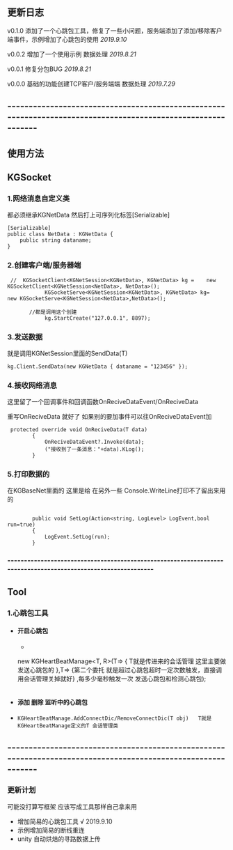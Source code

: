 ## 更新日志

v0.1.0   添加了一个心跳包工具，修复了一些小问题，服务端添加了添加/移除客户端事件，示例增加了心跳包的使用     *2019.9.10*

v0.0.2   增加了一个使用示例   数据处理     *2019.8.21*

v0.0.1   修复分包BUG     *2019.8.21*

v0.0.0   基础的功能创建TCP客户/服务端端   数据处理     *2019.7.29*
## -------------------------------------------------------------------------------------------------------------

## 使用方法


## KGSocket

### 1.网络消息自定义类

都必须继承KGNetData 然后打上可序列化标签[Serializable]

```
[Serializable]
public class NetData : KGNetData {
    public string dataname;
}
```



### 2.创建客户端/服务器端

```
 //  KGSocketClient<KGNetSession<KGNetData>, KGNetData> kg =    new KGSocketClient<KGNetSession<NetData>, NetData>();
            KGSocketServe<KGNetSession<KGNetData>, KGNetData> kg=    new KGSocketServe<KGNetSession<NetData>,NetData>();

       //都是调用这个创建
            kg.StartCreate("127.0.0.1", 8897);
```

### 3.发送数据

就是调用KGNetSession里面的SendData(T)

```
kg.Client.SendData(new KGNetData { dataname = "123456" });
```



### 4.接收网络消息 

这里留了一个回调事件和回调函数OnReciveDataEvent/OnReciveData  

重写OnReciveData  就好了  如果别的要加事件可以往OnReciveDataEvent加

```
 protected override void OnReciveData(T data)
        {
            OnReciveDataEvent?.Invoke(data);
            ("接收到了一条消息："+data).KLog();
        }

```

### 5.打印数据的

在KGBaseNet里面的   这里是给 在另外一些 Console.WriteLine打印不了留出来用的 

```

        public void SetLog(Action<string, LogLevel> LogEvent,bool run=true)
        {
            LogEvent.SetLog(run);
        }
```


### -------------------------------------------------------------------------------------------------------------

## Tool 

### 1.心跳包工具

- #### 开启心跳包

  - ```

   new KGHeartBeatManage<T, R>(T=> { T就是传进来的会话管理 这里主要做发送心跳包的 },T=> 
            {第二个委托 就是超过心跳包超时一定次数触发，直接调用会话管理关掉就好}
            ,每多少毫秒触发一次 发送心跳包和检测心跳包);
     ```

- #### 添加 删除 监听中的心跳包
 - ```
   KGHeartBeatManage.AddConnectDic/RemoveConnectDic(T obj)   T就是KGHeartBeatManage定义的T 会话管理类
   ```

## -------------------------------------------------------------------------------------------------------------

### 更新计划

可能没打算写框架  应该写成工具那样自己拿来用

- 增加简易的心跳包工具 √ 2019.9.10
- 示例增加简易的断线重连 
- unity 自动烘焙的寻路数据上传 
